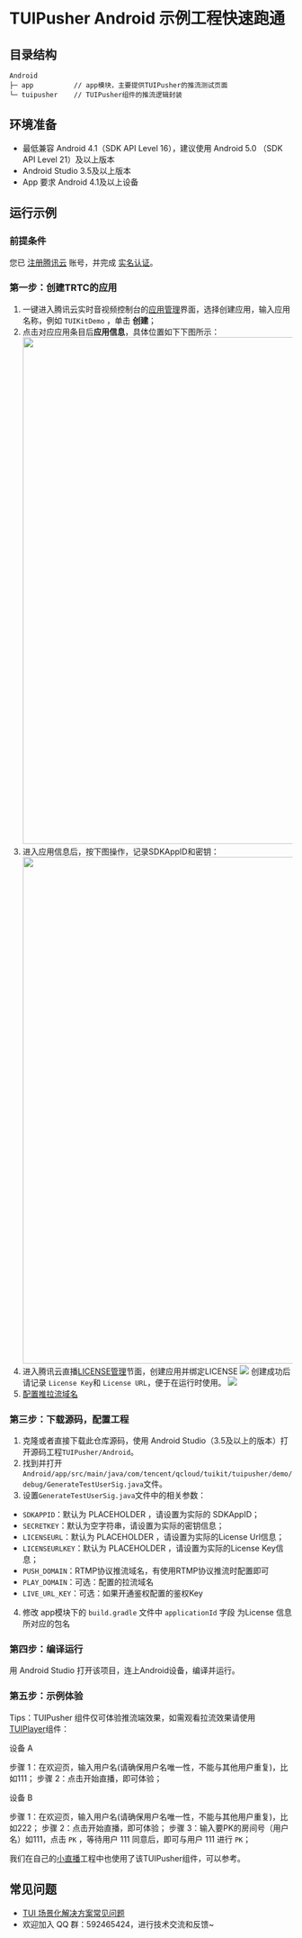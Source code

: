 # TUIPusher Android 示例工程快速跑通

## 目录结构

```
Android
├─ app          // app模块，主要提供TUIPusher的推流测试页面
└─ tuipusher    // TUIPusher组件的推流逻辑封装
```

## 环境准备
- 最低兼容 Android 4.1（SDK API Level 16），建议使用 Android 5.0 （SDK API Level 21）及以上版本
- Android Studio 3.5及以上版本
- App 要求 Android 4.1及以上设备

## 运行示例

### 前提条件
您已 [注册腾讯云](https://cloud.tencent.com/document/product/378/17985) 账号，并完成 [实名认证](https://cloud.tencent.com/document/product/378/3629)。

### 第一步：创建TRTC的应用
1. 一键进入腾讯云实时音视频控制台的[应用管理](https://console.cloud.tencent.com/trtc/app)界面，选择创建应用，输入应用名称，例如 `TUIKitDemo` ，单击 **创建**；
2. 点击对应应用条目后**应用信息**，具体位置如下下图所示：
    <img src="https://qcloudimg.tencent-cloud.cn/raw/62f58d310dde3de2d765e9a460b8676a.png" width="900">
3. 进入应用信息后，按下图操作，记录SDKAppID和密钥：
    <img src="https://qcloudimg.tencent-cloud.cn/raw/bea06852e22a33c77cb41d287cac25db.png" width="900">
4. 进入腾讯云直播[LICENSE管理](https://console.cloud.tencent.com/live/license)节面，创建应用并绑定LICENSE
![](https://qcloudimg.tencent-cloud.cn/raw/886dbc5cf9cea301a69a7c06c80390d4.png)
创建成功后请记录 ` License Key `和 `License URL`，便于在运行时使用。
![](https://qcloudimg.tencent-cloud.cn/raw/5bca99c4b00f23eaa763310dc475ec1e.png)
5. [配置推拉流域名](https://console.cloud.tencent.com/live/domainmanage)

### 第三步：下载源码，配置工程
1. 克隆或者直接下载此仓库源码，使用 Android Studio（3.5及以上的版本）打开源码工程`TUIPusher/Android`。
2. 找到并打开`Android/app/src/main/java/com/tencent/qcloud/tuikit/tuipusher/demo/debug/GenerateTestUserSig.java`文件。
3. 设置`GenerateTestUserSig.java`文件中的相关参数：
  - `SDKAPPID`：默认为 PLACEHOLDER ，请设置为实际的 SDKAppID；
  - `SECRETKEY`：默认为空字符串，请设置为实际的密钥信息；
  - `LICENSEURL`：默认为 PLACEHOLDER ，请设置为实际的License Url信息；
  - `LICENSEURLKEY`：默认为 PLACEHOLDER ，请设置为实际的License Key信息；
  - `PUSH_DOMAIN`：RTMP协议推流域名，有使用RTMP协议推流时配置即可
  - `PLAY_DOMAIN`：可选：配置的拉流域名
  - `LIVE_URL_KEY`：可选：如果开通鉴权配置的鉴权Key
4. 修改 app模块下的 `build.gradle` 文件中 `applicationId` 字段 为License 信息所对应的包名


### 第四步：编译运行
用 Android Studio 打开该项目，连上Android设备，编译并运行。

### 第五步：示例体验
Tips：TUIPusher 组件仅可体验推流端效果，如需观看拉流效果请使用 [TUIPlayer](https://github.com/LiteAV-TUIKit/TUIPlayer)组件：

设备 A

步骤 1：在欢迎页，输入用户名(请确保用户名唯一性，不能与其他用户重复)，比如111；
步骤 2：点击开始直播，即可体验；

设备 B

步骤 1：在欢迎页，输入用户名(请确保用户名唯一性，不能与其他用户重复)，比如222；
步骤 2：点击开始直播，即可体验；
步骤 3：输入要PK的房间号（用户名）如111，点击 `PK` ，等待用户 111 同意后，即可与用户 111 进行 `PK`；

我们在自己的[小直播](https://github.com/tencentyun/XiaoZhiBo)工程中也使用了该TUIPusher组件，可以参考。

## 常见问题
- [TUI 场景化解决方案常见问题](https://cloud.tencent.com/developer/article/1952880)
- 欢迎加入 QQ 群：592465424，进行技术交流和反馈~
